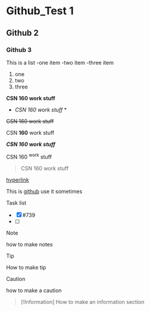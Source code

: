 # Github_Test 1
## Github 2
### Github 3

This is a list
-one item
-two item
-three item

1. one
2. two
3. three 

**CSN 160 work stuff**

* *CSN 160 work stuff* *
  
 ~~CSN 160 work stuff~~

CSN **160** work stuff

***CSN **160** work stuff***

  CSN 160 <sup>work</sup> stuff
  
  > CSN 160 work stuff
> 
[hyperlink](https://github.com)

This is [github](https://github.com) use it sometimes

Task list
  -[x] #739
  -[ ] 
> [!NOTE]
> how to make notes

> [!TIP]
> How to make tip

> [!Caution]
> how to make a caution

> [!Information]
> How to make an information section
